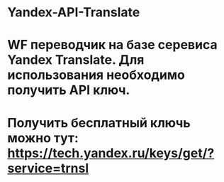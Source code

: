 # Yandex-API-Translate
# WF переводчик на базе серевиса Yandex Translate. Для использования необходимо получить API ключ.
# Получить бесплатный ключь можно тут: https://tech.yandex.ru/keys/get/?service=trnsl
